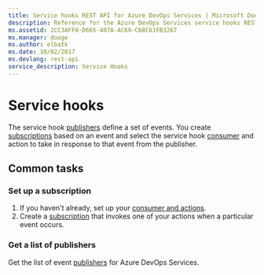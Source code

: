 ```yaml
---
title: Service hooks REST API for Azure DevOps Services | Microsoft Docs
description: Reference for the Azure DevOps Services service hooks REST API
ms.assetid: 2CC3AFF0-D665-407A-AC69-C68C61FB3267
ms.manager: douge
ms.author: elbatk
ms.date: 10/02/2017
ms.devlang: rest-api
service_description: Service Hooks
---
```



# Service hooks

The service hook [publishers](xref:vsts.hooks.publishers) define a set of events. You create [subscriptions](xref:vsts.hooks.subscriptions) based on an event and select the 
service hook [consumer](xref:vsts.hooks.consumers) and action to take in response to that event from the publisher.

## Common tasks

### Set up a subscription

1. If you haven't already, set up your [consumer and actions](https://docs.microsoft.com/en-us/vsts/service-hooks/consumers?toc=/vsts/integrate/toc.json&bc=/vsts/integrate/breadcrumb/toc.json).
2. Create a [subscription](xref:vsts.hooks.subscriptions.create) that invokes one of your actions when a particular event occurs.

### Get a list of publishers

Get the list of event [publishers](xref:vsts.hooks.publishers.list) for Azure DevOps Services.